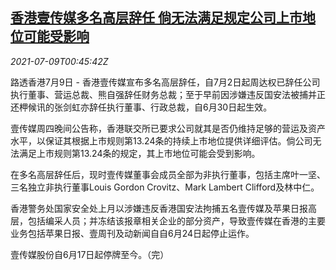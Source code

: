 <!--1625792462000-->
[香港壹传媒多名高层辞任 倘无法满足规定公司上市地位可能受影响](https://cn.reuters.com/article/next-digital-executives-resign-0709-fri-idCNKCS2EF01L)
------

<div><i>2021-07-09T00:45:42Z</i></div><p>路透香港7月9日 - 香港壹传媒宣布多名高层辞任，自7月2日起周达权已辞任公司执行董事、营运总裁、熊自强辞任财务总裁；至于早前因涉嫌违反国安法被捕并正还柙候讯的张剑虹亦辞任执行董事、行政总裁，自6月30日起生效。</p><p>壹传媒周四晚间公告称，香港联交所已要求公司就其是否仍维持足够的营运及资产水平，以保证其根据上市规则第13.24条的持续上市地位提供详细评估。倘公司无法满足上市规则第13.24条的规定，其上市地位可能会受到影响。</p><p>在多名高层辞任后，现时壹传媒董事会成员全部为非执行董事，包括主席叶一坚、三名独立非执行董事Louis Gordon Crovitz、Mark Lambert Clifford及林中仁。</p><p>香港警务处国家安全处上月以涉嫌违反香港国安法拘捕五名壹传媒及苹果日报高层，包括编采人员；并冻结该报章相关企业的部分资产，导致壹传媒在香港的主要业务包括苹果日报、壹周刊及动新闻自自6月24日起停止运作。</p><p>壹传媒股份自6月17日起停牌至今。（完）</p>
